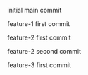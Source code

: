 initial main commit

feature-1 first commit

feature-2 first commit

feature-2 second commit

feature-3 first commit

